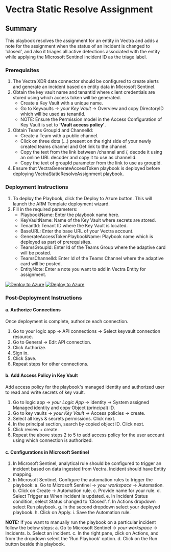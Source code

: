 # Vectra Static Resolve Assignment

## Summary

This playbook resolves the assignment for an entity in Vectra and adds a note for the assignment when the status of an incident is changed to 'closed', and also it triages all active detections associated with the entity while applying the Microsoft Sentinel incident ID as the triage label.

### Prerequisites

1. The Vectra XDR data connector should be configured to create alerts and generate an incident based on entity data in Microsoft Sentinel.
2. Obtain the key vault name and tenantId where client credentials are stored using which access token will be generated.
   * Create a Key Vault with a unique name.
   * Go to Keyvaults → *your Key Vault* → Overview and copy DirectoryID which will be used as tenantId.
   * NOTE: Ensure the Permission model in the Access Configuration of Key Vault is set to **'Vault access policy'**.
3. Obtain Teams GroupId and ChannelId:
   * Create a Team with a public channel.
   * Click on three dots (...) present on the right side of your newly created teams channel and Get link to the channel.
   * Copy the text from the link between /channel and /, decode it using an online URL decoder and copy it to use as channelId.
   * Copy the text of groupId parameter from the link to use as groupId.
4. Ensure that VectraGenerateAccessToken playbook is deployed before deploying VectraStaticResolveAssignment playbook.

### Deployment Instructions

1. To deploy the Playbook, click the Deploy to Azure button. This will launch the ARM Template deployment wizard.
2. Fill in the required parameters:
   * PlaybookName: Enter the playbook name here.
   * KeyVaultName: Name of the Key Vault where secrets are stored.
   * TenantId: Tenant ID where the Key Vault is located.
   * BaseURL: Enter the base URL of your Vectra account.
   * GenerateAccessTokenPlaybookName: Playbook name which is deployed as part of prerequisites.
   * TeamsGroupId: Enter Id of the Teams Group where the adaptive card will be posted.
   * TeamsChannelId: Enter Id of the Teams Channel where the adaptive card will be posted.
   * EntityNote: Enter a note you want to add in Vectra Entity for assignment.

[![Deploy to Azure](https://aka.ms/deploytoazurebutton)](https://portal.azure.com/#create/Microsoft.Template/uri/https%3A%2F%2Fraw.githubusercontent.com%2FAzure%2FAzure-Sentinel%2Fmaster%2FSolutions%2FVectraXDR%2FPlaybooks%2FVectraStaticResolveAssignment%2Fazuredeploy.json) [![Deploy to Azure](https://aka.ms/deploytoazuregovbutton)](https://portal.azure.us/#create/Microsoft.Template/uri/https%3A%2F%2Fraw.githubusercontent.com%2FAzure%2FAzure-Sentinel%2Fmaster%2FSolutions%2FVectraXDR%2FPlaybooks%2FVectraStaticResolveAssignment%2Fazuredeploy.json)

### Post-Deployment Instructions

#### a. Authorize Connections

Once deployment is complete, authorize each connection.
1. Go to your logic app → API connections → Select keyvault connection resource.
2. Go to General → Edit API connection.
3. Click Authorize.
4. Sign in.
5. Click Save.
6. Repeat steps for other connections.

#### b. Add Access Policy in Key Vault

Add access policy for the playbook's managed identity and authorized user to read and write secrets of key vault.
1. Go to logic app → *your Logic App* → identity → System assigned Managed identity and copy Object (principal) ID.
2. Go to key vaults → *your Key Vault* → Access policies → create.
3. Select all keys & secrets permissions. Click next.
4. In the principal section, search by copied object ID. Click next.
5. Click review + create.
6. Repeat the above steps 2 to 5 to add access policy for the user account using which connection is authorized.

#### c. Configurations in Microsoft Sentinel

1. In Microsoft Sentinel, analytical rule should be configured to trigger an incident based on data ingested from Vectra. Incident should have Entity mapping.
2. In Microsoft Sentinel, Configure the automation rules to trigger the playbook:
   a. Go to Microsoft Sentinel → *your workspace* → Automation.
   b. Click on Create → Automation rule.
   c. Provide name for your rule.
   d. Select Trigger as When incident is updated.
   e. In Incident Status condition, select Status changed to 'Closed'.
   f. In Actions dropdown select Run playbook.
   g. In the second dropdown select your deployed playbook.
   h. Click on Apply.
   i. Save the Automation rule.

**NOTE:** If you want to manually run the playbook on a particular incident follow the below steps:
   a. Go to Microsoft Sentinel → *your workspace* → Incidents.
   b. Select an incident.
   c. In the right pane, click on Actions, and from the dropdown select the 'Run Playbook' option.
   d. Click on the Run button beside this playbook.

